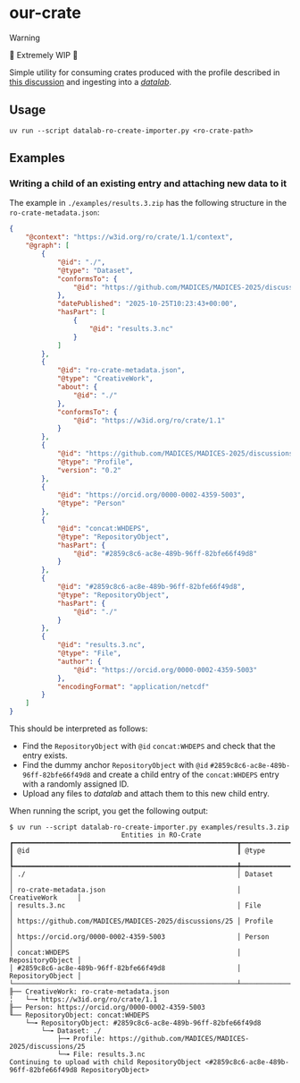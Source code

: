 # our-crate

> [!WARNING] 
> :construction: Extremely WIP :construction:

Simple utility for consuming crates produced with the profile described in [this discussion](https://github.com/MADICES/MADICES-2025/discussions/25) and ingesting into a [*datalab*](https://github.com/datalab-org/datalab).

## Usage

```shell
uv run --script datalab-ro-create-importer.py <ro-crate-path>
```

## Examples

### Writing a child of an existing entry and attaching new data to it

The example in `./examples/results.3.zip` has the following structure in the
`ro-crate-metadata.json`:

```json
{
    "@context": "https://w3id.org/ro/crate/1.1/context",
    "@graph": [
        {
            "@id": "./",
            "@type": "Dataset",
            "conformsTo": {
                "@id": "https://github.com/MADICES/MADICES-2025/discussions/25"
            },
            "datePublished": "2025-10-25T10:23:43+00:00",
            "hasPart": [
                {
                    "@id": "results.3.nc"
                }
            ]
        },
        {
            "@id": "ro-crate-metadata.json",
            "@type": "CreativeWork",
            "about": {
                "@id": "./"
            },
            "conformsTo": {
                "@id": "https://w3id.org/ro/crate/1.1"
            }
        },
        {
            "@id": "https://github.com/MADICES/MADICES-2025/discussions/25",
            "@type": "Profile",
            "version": "0.2"
        },
        {
            "@id": "https://orcid.org/0000-0002-4359-5003",
            "@type": "Person"
        },
        {
            "@id": "concat:WHDEPS",
            "@type": "RepositoryObject",
            "hasPart": {
                "@id": "#2859c8c6-ac8e-489b-96ff-82bfe66f49d8"
            }
        },
        {
            "@id": "#2859c8c6-ac8e-489b-96ff-82bfe66f49d8",
            "@type": "RepositoryObject",
            "hasPart": {
                "@id": "./"
            }
        },
        {
            "@id": "results.3.nc",
            "@type": "File",
            "author": {
                "@id": "https://orcid.org/0000-0002-4359-5003"
            },
            "encodingFormat": "application/netcdf"
        }
    ]
}
```

This should be interpreted as follows:

- Find the `RepositoryObject` with `@id` `concat:WHDEPS` and check that the entry exists.
- Find the dummy anchor `RepositoryObject` with `@id` `#2859c8c6-ac8e-489b-96ff-82bfe66f49d8` and create a child entry of the `concat:WHDEPS` entry with a randomly assigned ID.
- Upload any files to *datalab* and attach them to this new child entry. 

When running the script, you get the following output:

```
$ uv run --script datalab-ro-create-importer.py examples/results.3.zip
                            Entities in RO-Crate
┏━━━━━━━━━━━━━━━━━━━━━━━━━━━━━━━━━━━━━━━━━━━━━━━━━━━━━━━━┳━━━━━━━━━━━━━━━━━━┓
┃ @id                                                    ┃ @type            ┃
┡━━━━━━━━━━━━━━━━━━━━━━━━━━━━━━━━━━━━━━━━━━━━━━━━━━━━━━━━╇━━━━━━━━━━━━━━━━━━┩
│ ./                                                     │ Dataset          │
│ ro-crate-metadata.json                                 │ CreativeWork     │
│ results.3.nc                                           │ File             │
│ https://github.com/MADICES/MADICES-2025/discussions/25 │ Profile          │
│ https://orcid.org/0000-0002-4359-5003                  │ Person           │
│ concat:WHDEPS                                          │ RepositoryObject │
│ #2859c8c6-ac8e-489b-96ff-82bfe66f49d8                  │ RepositoryObject │
└────────────────────────────────────────────────────────┴──────────────────┘
╟── CreativeWork: ro-crate-metadata.json
╎   └─╼ https://w3id.org/ro/crate/1.1
╟── Person: https://orcid.org/0000-0002-4359-5003
╙── RepositoryObject: concat:WHDEPS
    └─╼ RepositoryObject: #2859c8c6-ac8e-489b-96ff-82bfe66f49d8
        └─╼ Dataset: ./
            ├─╼ Profile: https://github.com/MADICES/MADICES-2025/discussions/25
            └─╼ File: results.3.nc
Continuing to upload with child RepositoryObject <#2859c8c6-ac8e-489b-96ff-82bfe66f49d8 RepositoryObject>
```

